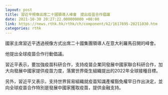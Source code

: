```yaml
---
layout: post
title: 習近平視像出席二十國領導人峰會　提出疫苗合作倡議
date: 2021-10-30 20:27:22.000000000 +08:00
link: https://news.rthk.hk/rthk/ch/component/k2/1617695-20211030.htm
categories: rthk
---
```


國家主席習近平透過視像方式出席二十國集團領導人在意大利羅馬召開的峰會。

他提出全球疫苗合作行動倡議。

習近平表示，要加強疫苗科研合作，支持疫苗企業同發展中國家聯合科研合作，加大向發展中國家提供疫苗力度，落實世界衛生組織提出的2022年全球接種目標。

另外，習近平又表示，支持世界貿易組織就疫苗知識產權豁免權早日作出決定，並向全球疫苗合作特別是發展中國家獲取疫苗，提供金融支持。
